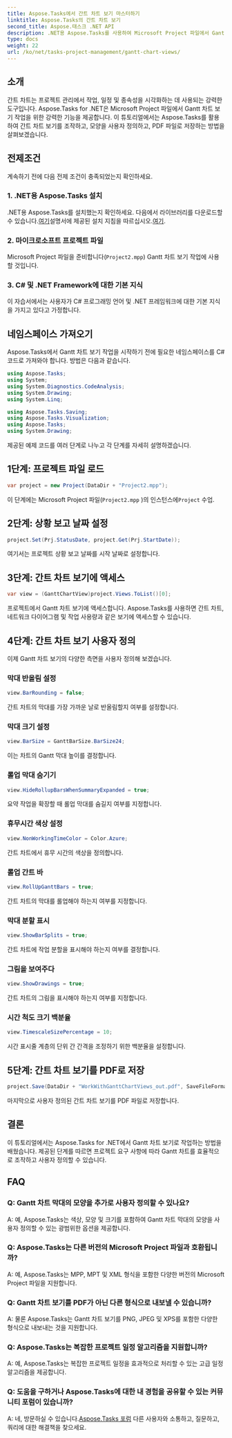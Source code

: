 ```yaml
---
title: Aspose.Tasks에서 간트 차트 보기 마스터하기
linktitle: Aspose.Tasks의 간트 차트 보기
second_title: Aspose.태스크 .NET API
description: .NET용 Aspose.Tasks를 사용하여 Microsoft Project 파일에서 Gantt 차트 보기를 사용자 정의하는 방법을 알아보세요. 효율적인 프로젝트 관리를 위한 단계별 가이드입니다.
type: docs
weight: 22
url: /ko/net/tasks-project-management/gantt-chart-views/
---
```

## 소개
간트 차트는 프로젝트 관리에서 작업, 일정 및 종속성을 시각화하는 데 사용되는 강력한 도구입니다. Aspose.Tasks for .NET은 Microsoft Project 파일에서 Gantt 차트 보기 작업을 위한 강력한 기능을 제공합니다. 이 튜토리얼에서는 Aspose.Tasks를 활용하여 간트 차트 보기를 조작하고, 모양을 사용자 정의하고, PDF 파일로 저장하는 방법을 살펴보겠습니다.
## 전제조건
계속하기 전에 다음 전제 조건이 충족되었는지 확인하세요.
### 1. .NET용 Aspose.Tasks 설치
 .NET용 Aspose.Tasks를 설치했는지 확인하세요. 다음에서 라이브러리를 다운로드할 수 있습니다.[여기](https://releases.aspose.com/tasks/net/)설명서에 제공된 설치 지침을 따르십시오.[여기](https://reference.aspose.com/tasks/net/).
### 2. 마이크로소프트 프로젝트 파일
Microsoft Project 파일을 준비합니다(`Project2.mpp`) Gantt 차트 보기 작업에 사용할 것입니다.
### 3. C# 및 .NET Framework에 대한 기본 지식
이 자습서에서는 사용자가 C# 프로그래밍 언어 및 .NET 프레임워크에 대한 기본 지식을 가지고 있다고 가정합니다.
## 네임스페이스 가져오기
Aspose.Tasks에서 Gantt 차트 보기 작업을 시작하기 전에 필요한 네임스페이스를 C# 코드로 가져와야 합니다. 방법은 다음과 같습니다.

```csharp
using Aspose.Tasks;
using System;
using System.Diagnostics.CodeAnalysis;
using System.Drawing;
using System.Linq;

using Aspose.Tasks.Saving;
using Aspose.Tasks.Visualization;
using Aspose.Tasks;
using System.Drawing;
```

제공된 예제 코드를 여러 단계로 나누고 각 단계를 자세히 설명하겠습니다.
## 1단계: 프로젝트 파일 로드
```csharp
var project = new Project(DataDir + "Project2.mpp");
```
이 단계에는 Microsoft Project 파일(`Project2.mpp` )의 인스턴스에`Project` 수업.
## 2단계: 상황 보고 날짜 설정
```csharp
project.Set(Prj.StatusDate, project.Get(Prj.StartDate));
```
여기서는 프로젝트 상황 보고 날짜를 시작 날짜로 설정합니다.
## 3단계: 간트 차트 보기에 액세스
```csharp
var view = (GanttChartView)project.Views.ToList()[0];
```
프로젝트에서 Gantt 차트 보기에 액세스합니다. Aspose.Tasks를 사용하면 간트 차트, 네트워크 다이어그램 및 작업 사용량과 같은 보기에 액세스할 수 있습니다.
## 4단계: 간트 차트 보기 사용자 정의
이제 Gantt 차트 보기의 다양한 측면을 사용자 정의해 보겠습니다.
### 막대 반올림 설정
```csharp
view.BarRounding = false;
```
간트 차트의 막대를 가장 가까운 날로 반올림할지 여부를 설정합니다.
### 막대 크기 설정
```csharp
view.BarSize = GanttBarSize.BarSize24;
```
이는 차트의 Gantt 막대 높이를 결정합니다.
### 롤업 막대 숨기기
```csharp
view.HideRollupBarsWhenSummaryExpanded = true;
```
요약 작업을 확장할 때 롤업 막대를 숨길지 여부를 지정합니다.
### 휴무시간 색상 설정
```csharp
view.NonWorkingTimeColor = Color.Azure;
```
간트 차트에서 휴무 시간의 색상을 정의합니다.
### 롤업 간트 바
```csharp
view.RollUpGanttBars = true;
```
간트 차트의 막대를 롤업해야 하는지 여부를 지정합니다.
### 막대 분할 표시
```csharp
view.ShowBarSplits = true;
```
간트 차트에 작업 분할을 표시해야 하는지 여부를 결정합니다.
### 그림을 보여주다
```csharp
view.ShowDrawings = true;
```
간트 차트의 그림을 표시해야 하는지 여부를 지정합니다.
### 시간 척도 크기 백분율
```csharp
view.TimescaleSizePercentage = 10;
```
시간 표시줄 계층의 단위 간 간격을 조정하기 위한 백분율을 설정합니다.
## 5단계: 간트 차트 보기를 PDF로 저장
```csharp
project.Save(DataDir + "WorkWithGanttChartViews_out.pdf", SaveFileFormat.Pdf);
```
마지막으로 사용자 정의된 간트 차트 보기를 PDF 파일로 저장합니다.
## 결론
이 튜토리얼에서는 Aspose.Tasks for .NET에서 Gantt 차트 보기로 작업하는 방법을 배웠습니다. 제공된 단계를 따르면 프로젝트 요구 사항에 따라 Gantt 차트를 효율적으로 조작하고 사용자 정의할 수 있습니다.
## FAQ
### Q: Gantt 차트 막대의 모양을 추가로 사용자 정의할 수 있나요?
A: 예, Aspose.Tasks는 색상, 모양 및 크기를 포함하여 Gantt 차트 막대의 모양을 사용자 정의할 수 있는 광범위한 옵션을 제공합니다.
### Q: Aspose.Tasks는 다른 버전의 Microsoft Project 파일과 호환됩니까?
A: 예, Aspose.Tasks는 MPP, MPT 및 XML 형식을 포함한 다양한 버전의 Microsoft Project 파일을 지원합니다.
### Q: Gantt 차트 보기를 PDF가 아닌 다른 형식으로 내보낼 수 있습니까?
A: 물론 Aspose.Tasks는 Gantt 차트 보기를 PNG, JPEG 및 XPS를 포함한 다양한 형식으로 내보내는 것을 지원합니다.
### Q: Aspose.Tasks는 복잡한 프로젝트 일정 알고리즘을 지원합니까?
A: 예, Aspose.Tasks는 복잡한 프로젝트 일정을 효과적으로 처리할 수 있는 고급 일정 알고리즘을 제공합니다.
### Q: 도움을 구하거나 Aspose.Tasks에 대한 내 경험을 공유할 수 있는 커뮤니티 포럼이 있습니까?
 A: 네, 방문하실 수 있습니다.[Aspose.Tasks 포럼](https://forum.aspose.com/c/tasks/15) 다른 사용자와 소통하고, 질문하고, 쿼리에 대한 해결책을 찾으세요.